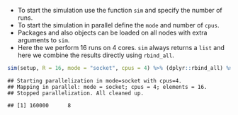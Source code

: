 

- To start the simulation use the function `sim` and specify the number of runs.
- To start the simulation in parallel define the `mode` and number of `cpus`.
- Packages and also objects can be loaded on all nodes with extra arguments to `sim`.
- Here the we perform 16 runs on 4 cores. `sim` always returns a `list` and here we combine the results directly using `rbind_all`.


```r
sim(setup, R = 16, mode = "socket", cpus = 4) %>% (dplyr::rbind_all) %>% dim
```

```
## Starting parallelization in mode=socket with cpus=4.
## Mapping in parallel: mode = socket; cpus = 4; elements = 16.
## Stopped parallelization. All cleaned up.
```

```
## [1] 160000      8
```

